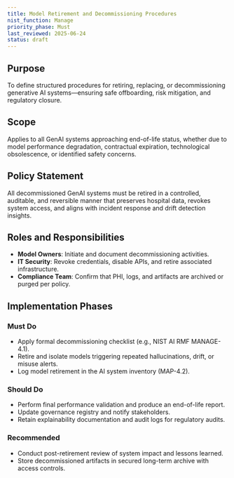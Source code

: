 ```yaml
---
title: Model Retirement and Decommissioning Procedures
nist_function: Manage
priority_phase: Must
last_reviewed: 2025-06-24
status: draft
---
```


## Purpose

To define structured procedures for retiring, replacing, or decommissioning generative AI systems—ensuring safe offboarding, risk mitigation, and regulatory closure.

## Scope

Applies to all GenAI systems approaching end-of-life status, whether due to model performance degradation, contractual expiration, technological obsolescence, or identified safety concerns.

## Policy Statement

All decommissioned GenAI systems must be retired in a controlled, auditable, and reversible manner that preserves hospital data, revokes system access, and aligns with incident response and drift detection insights.

## Roles and Responsibilities

- **Model Owners**: Initiate and document decommissioning activities.
- **IT Security**: Revoke credentials, disable APIs, and retire associated infrastructure.
- **Compliance Team**: Confirm that PHI, logs, and artifacts are archived or purged per policy.

## Implementation Phases

### Must Do
- Apply formal decommissioning checklist (e.g., NIST AI RMF MANAGE-4.1).
- Retire and isolate models triggering repeated hallucinations, drift, or misuse alerts.
- Log model retirement in the AI system inventory (MAP-4.2).

### Should Do
- Perform final performance validation and produce an end-of-life report.
- Update governance registry and notify stakeholders.
- Retain explainability documentation and audit logs for regulatory audits.

### Recommended
- Conduct post-retirement review of system impact and lessons learned.
- Store decommissioned artifacts in secured long-term archive with access controls.
